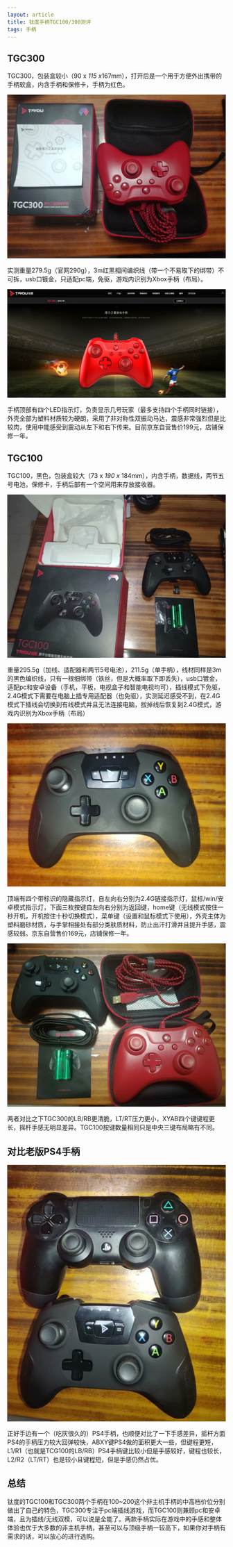```yaml
---
layout: article
title: 钛度手柄TGC100/300测评
tags: 手柄
---
```


## TGC300

TGC300，包装盒较小（90 x *115 x*167mm），打开后是一个用于方便外出携带的手柄软盒，内含手柄和保修卡，手柄为红色。

![TGC300配件一览](https://raw.githubusercontent.com/Daniel-Zhu-1997/TU-CHUANG/master/7.jpg)


实测重量279.5g（官网290g），3m红黑相间编织线（带一个不易取下的绑带）不可拆，usb口镀金，只适配pc端，免驱，游戏内识别为Xbox手柄（布局）。

![官网图片](https://raw.githubusercontent.com/Daniel-Zhu-1997/TU-CHUANG/master/4.jpg)

手柄顶部有四个LED指示灯，负责显示几号玩家（最多支持四个手柄同时链接），外壳全部为塑料材质较为硬朗，采用了非对称性双振动马达，震感非常强烈但是比较肉，使用中能感受到震动从左下和右下传来。目前京东自营售价199元，店铺保修一年。

## TGC100

TGC100，黑色，包装盒较大（73 x *190 x* 184mm），内含手柄，数据线，两节五号电池，保修卡，手柄后部有一个空间用来存放接收器。

![TGC100配件一览](https://raw.githubusercontent.com/Daniel-Zhu-1997/TU-CHUANG/master/6.jpg)

重量295.5g（加线、适配器和两节5号电池），211.5g（单手柄），线材同样是3m的黑色编织线，只有一根细绑带（铁丝，但是大概率取下即丢失），usb口镀金，适配pc和安卓设备（手机，平板，电视盒子和智能电视均可），插线模式下免驱，2.4G模式下需要在电脑上插专用适配器（也免驱），实测延迟感受不到，在2.4G模式下插线会切换到有线模式并且无法连接电脑，拔掉线后恢复到2.4G模式，游戏内识别为Xbox手柄（布局）

![img](https://raw.githubusercontent.com/Daniel-Zhu-1997/TU-CHUANG/master/3.jpg)

顶端有四个带标识的隐藏指示灯，自左向右分别为2.4G链接指示灯，鼠标/win/安卓模式指示灯，下面三枚按键自左向右分别为返回键，home键（无线模式按住一秒开机，开机按住十秒切换模式），菜单键（设置和鼠标模式下使用），外壳主体为塑料磨砂材质，与手掌相接处有部分类肤质材料，防止出汗打滑并且提升手感，震感较弱。京东自营售价169元，店铺保修一年。

![全家福](https://raw.githubusercontent.com/Daniel-Zhu-1997/TU-CHUANG/master/2.jpg)

两者对比之下TGC300的LB/RB更清脆，LT/RT压力更小，XYAB四个键键程更长，摇杆手感无明显差异。TGC100按键数量相同只是中央三键布局略有不同。

## 对比老版PS4手柄

![img](https://raw.githubusercontent.com/Daniel-Zhu-1997/TU-CHUANG/master/1.jpg)

正好手边有一个（吃灰很久的）PS4手柄，也顺便对比了一下手感差异，摇杆方面PS4的手柄压力较大回弹较快，ABXY键PS4做的面积更大一些，但键程更短，L1/R1（也就是TCG100的LB/RB）PS4手柄键比较小但是手感较好，键程也较长，L2/R2（LT/RT）也是较小且键程短，但是手感仍然占优。

## 总结

钛度的TGC100和TGC300两个手柄在100~200这个非主机手柄的中高档价位分别做出了自己的特色，TGC300专注于pc端插线游戏，而TGC100则兼顾pc和安卓端，且为插线/无线双模，可以说是全能了。两款手柄实际在游戏中的手感和整体体验也优于大多数的非主机手柄，甚至可以与顶级手柄一较高下，如果你对手柄有需求的话，可以放心的进行选购。